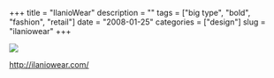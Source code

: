 +++
title = "IlanioWear"
description = ""
tags = ["big type", "bold", "fashion", "retail"]
date = "2008-01-25"
categories = ["design"]
slug = "ilaniowear"
+++


 

  <div id="screens-thumbs" class="clearfix">
    <div class="txt-center" id="design-submission"><a href="http://ilaniowear.com/"><img id='bluga-thumbnail-1191' class='bluga-thumbnail large' src='//konigi.com/media/bluga/
wt47fcd741e70fa.jpg'/></a></div>  
  </div>   
<p><a href="http://ilaniowear.com/">http://ilaniowear.com/</a></p>





